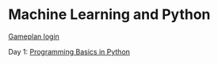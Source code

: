 # Machine Learning and Python

[Gameplan login](https://gp4.idtech.com/StudentLoginStep1)

Day 1: [Programming Basics in Python](https://colab.research.google.com/drive/1NVLeJeSLDYCs6Ka07w7c6y9Z-D2PHF3x?usp=sharing)
